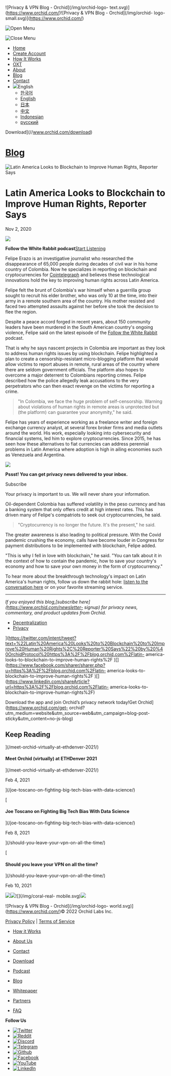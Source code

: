 ![Privacy & VPN Blog - Orchid](/img/orchid-logo-
text.svg)](https://www.orchid.com/)![Privacy & VPN Blog - Orchid](/img/orchid-
logo-small.svg)](https://www.orchid.com/)

![Open Menu](/img/icons/hamburger.svg)

![Close Menu](/img/icons/close.svg)

  * [Home](https://www.orchid.com/)
  * [Create Account](https://www.orchid.com/join)
  * [How It Works](https://www.orchid.com/how-it-works)
  * [OXT](https://www.orchid.com/oxt)
  * [About](https://www.orchid.com/about-us)
  * [Blog](/)
  * [Contact](https://www.orchid.com/contact)
  * ![](/img/globe.svg)English
    * [한국어](//blog.ko.orchid.com/latin-america-looks-to-blockchain-to-improve-human-rights/)
    * [English](//blog.orchid.com/latin-america-looks-to-blockchain-to-improve-human-rights/)
    * [日本](//blog.ja.orchid.com/latin-america-looks-to-blockchain-to-improve-human-rights/)
    * [中文](//blog.zh.orchid.com/latin-america-looks-to-blockchain-to-improve-human-rights/)
    * [Indonesian](//blog.id.orchid.com/latin-america-looks-to-blockchain-to-improve-human-rights/)
    * [русский](//blog.ru.orchid.com/latin-america-looks-to-blockchain-to-improve-human-rights/)

Download](//www.orchid.com/download)

# [Blog](/)

![Latin America Looks to Blockchain to Improve Human Rights, Reporter
Says](/static/3ff62c7a94a696931924e66bf36a5665/Orchid_BlogImage_FErazo.jpg)

# Latin America Looks to Blockchain to Improve Human Rights, Reporter Says

Nov 2, 2020  
  

![](/img/podcast-bunny.svg)

 **Follow the White Rabbit podcast**[Start
Listening](https://www.orchid.com/podcast/episode-21-felipe-erazo)

Felipe Erazo is an investigative journalist who researched the disappearance
of 65,000 people during decades of civil war in his home country of Colombia.
Now he specializes in reporting on blockchain and cryptocurrencies for
[Cointelegraph](https://cointelegraph.com/authors/felipe-erazo) and believes
these technological innovations hold the key to improving human rights across
Latin America.

Felipe felt the brunt of Colombia's war himself when a guerrilla group sought
to recruit his elder brother, who was only 10 at the time, into their army in
a remote southern area of the country. His mother resisted and faced two
attempted assaults against her before she took the decision to flee the
region.

Despite a peace accord forged in recent years, about 150 community leaders
have been murdered in the South American country's ongoing violence, Felipe
said on the latest episode of the [Follow the White
Rabbit](https://www.orchid.com/podcast/episode-21-felipe-erazo) podcast.

That is why he says nascent projects in Colombia are important as they look to
address human rights issues by using blockchain. Felipe highlighted a plan to
create a censorship-resistant micro-blogging platform that would allow victims
to report abuses in remote, rural areas of the country where there are seldom
government officials. The platform also hopes to overcome a major deterrent to
Colombians reporting crimes. Felipe described how the police allegedly leak
accusations to the very perpetrators who can then exact revenge on the victims
for reporting a crime.

> "In Colombia, we face the huge problem of self-censorship. Warning about
> violations of human rights in remote areas is unprotected but (the platform)
> can guarantee your anonymity," he said.

Felipe has years of experience working as a freelance writer and foreign
exchange currency analyst, at several forex broker firms and media outlets
around the world. His work, especially looking into cybersecurity and
financial systems, led him to explore cryptocurrencies. Since 2015, he has
seen how these alternatives to fiat currencies can address perennial problems
in Latin America where adoption is high in ailing economies such as Venezuela
and Argentina.

![](/img/WhisperBunny.png)

**Pssst! You can get privacy news delivered to your inbox.**

Subscribe

Your privacy is important to us. We will never share your information.

Oil-dependent Colombia has suffered volatility in the peso currency and has a
banking system that only offers credit at high interest rates. This has driven
many of Felipe's compatriots to seek out cryptocurrencies, he said.

> "Cryptocurrency is no longer the future. It's the present," he said.

The greater awareness is also leading to political pressure. With the Covid
pandemic crushing the economy, calls have become louder in Congress for
payment distributions to be implemented with blockchain, Felipe added.

"This is why I fell in love with blockchain," he said. "You can talk about it
in the context of how to contain the pandemic, how to save your country's
economy and how to save your own money in the form of cryptocurrency."

To hear more about the breakthrough technology's impact on Latin America's
human rights, follow us down the rabbit hole: [listen to the conversation
here](https://www.orchid.com/podcast) or on your favorite streaming service.

* * *

 _If you enjoyed this blog,[subscribe here](https://www.orchid.com/newsletter-
signup) for privacy news, commentary, and product updates from Orchid._

  * [Decentralization](/tag/decentralization/)
  * [Privacy](/tag/privacy/)

](https://twitter.com/intent/tweet?text=%22Latin%20America%20Looks%20to%20Blockchain%20to%20Improve%20Human%20Rights%2C%20Reporter%20Says%22%20by%20%40OrchidProtocol%20https%3A%2F%2Fblog.orchid.com%2Flatin-
america-looks-to-blockchain-to-improve-human-rights%2F
)[](https://www.facebook.com/sharer/sharer.php?u=https%3A%2F%2Fblog.orchid.com%2Flatin-
america-looks-to-blockchain-to-improve-human-rights%2F
)[](https://www.linkedin.com/shareArticle?url=https%3A%2F%2Fblog.orchid.com%2Flatin-
america-looks-to-blockchain-to-improve-human-rights%2F)

Download the app and join Orchid’s privacy network today!Get
Orchid](https://www.orchid.com/get-
orchid?utm_medium=website&utm_source=web&utm_campaign=blog-post-
sticky&utm_content=no-js-blog)

## Keep Reading

](/meet-orchid-virtually-at-ethdenver-2021/)

#### Meet Orchid (virtually) at ETHDenver 2021

](/meet-orchid-virtually-at-ethdenver-2021/)

Feb 4, 2021

](/joe-toscano-on-fighting-big-tech-bias-with-data-science/)

[

#### Joe Toscano on Fighting Big Tech Bias With Data Science

](/joe-toscano-on-fighting-big-tech-bias-with-data-science/)

Feb 8, 2021

](/should-you-leave-your-vpn-on-all-the-time/)

[

#### Should you leave your VPN on all the time?

](/should-you-leave-your-vpn-on-all-the-time/)

Feb 10, 2021

![](/img/coral-electric.svg)![](/img/coral-real.svg)![](/img/coral-real-
mobile.svg)![](/img/footer-fish.svg)

![Privacy & VPN Blog - Orchid](/img/orchid-logo-
world.svg)](https://www.orchid.com/)© 2022 Orchid Labs Inc.

[Privacy Policy](https://www.orchid.com/privacy-policy) | [Terms of
Service](https://www.orchid.com/service-terms)

  * [How it Works](https://www.orchid.com/how-it-works)
  * [About Us](https://www.orchid.com/about-us)
  * [Contact](https://www.orchid.com/contact)

  * [Download](https://www.orchid.com/download)
  * [Podcast](https://www.orchid.com/podcast)
  * [Blog](/)

  * [Whitepaper](https://www.orchid.com/assets/whitepaper/whitepaper.pdf)
  * [Partners](https://www.orchid.com/partners)
  * [FAQ](https://www.orchid.com/faq)

 **Follow Us**

  * [![Twitter](/img/icons/social-twitter.svg)](https://twitter.com/OrchidProtocol)
  * [![Reddit](/img/icons/reddit.svg)](https://www.reddit.com/r/orchid/)
  * [![Discord](/img/icons/social-discord.svg)](https://discord.gg/GDbxmjxX9F)
  * [![Telegram](/img/icons/social-telegram.svg)](https://www.t.me/OrchidOfficial)
  * [![Github](/img/icons/social-github.svg)](https://github.com/OrchidTechnologies)
  * [![Facebook](/img/icons/social-facebook.svg)](https://www.facebook.com/OrchidProtocol)
  * [![YouTube](/img/icons/social-youtube.svg)](https://www.youtube.com/channel/UCIH_BKBlNemsCzDhPYZBlHw)
  * [![LinkedIn](/img/icons/social-linkedin.svg)](https://www.linkedin.com/company/orchidprotocol)

